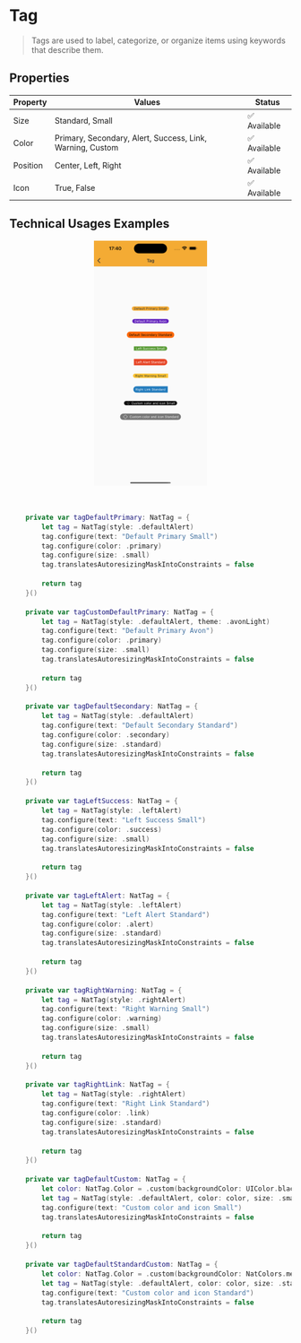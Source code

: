 # Tag
> Tags are used to label, categorize, or organize items using keywords that describe them.  

## Properties

| Property           | Values                         | Status            |
| --------------     | -------------------------      | ----------------- |
| Size             | Standard, Small                          | ✅  Available     |
| Color          | Primary, Secondary, Alert, Success, Link, Warning, Custom   | ✅  Available     |
| Position         | Center, Left, Right       | ✅  Available     |
| Icon          | True, False                    | ✅  Available     |


## Technical Usages Examples

<p align="center">
  <img alt="1" src="./images/tag.png" width="40%"> 
</p>

<br>


```swift
    private var tagDefaultPrimary: NatTag = {
        let tag = NatTag(style: .defaultAlert)
        tag.configure(text: "Default Primary Small")
        tag.configure(color: .primary)
        tag.configure(size: .small)
        tag.translatesAutoresizingMaskIntoConstraints = false

        return tag
    }()
    
    private var tagCustomDefaultPrimary: NatTag = {
        let tag = NatTag(style: .defaultAlert, theme: .avonLight)
        tag.configure(text: "Default Primary Avon")
        tag.configure(color: .primary)
        tag.configure(size: .small)
        tag.translatesAutoresizingMaskIntoConstraints = false

        return tag
    }()

    private var tagDefaultSecondary: NatTag = {
        let tag = NatTag(style: .defaultAlert)
        tag.configure(text: "Default Secondary Standard")
        tag.configure(color: .secondary)
        tag.configure(size: .standard)
        tag.translatesAutoresizingMaskIntoConstraints = false

        return tag
    }()

    private var tagLeftSuccess: NatTag = {
        let tag = NatTag(style: .leftAlert)
        tag.configure(text: "Left Success Small")
        tag.configure(color: .success)
        tag.configure(size: .small)
        tag.translatesAutoresizingMaskIntoConstraints = false

        return tag
    }()

    private var tagLeftAlert: NatTag = {
        let tag = NatTag(style: .leftAlert)
        tag.configure(text: "Left Alert Standard")
        tag.configure(color: .alert)
        tag.configure(size: .standard)
        tag.translatesAutoresizingMaskIntoConstraints = false

        return tag
    }()

    private var tagRightWarning: NatTag = {
        let tag = NatTag(style: .rightAlert)
        tag.configure(text: "Right Warning Small")
        tag.configure(color: .warning)
        tag.configure(size: .small)
        tag.translatesAutoresizingMaskIntoConstraints = false

        return tag
    }()

    private var tagRightLink: NatTag = {
        let tag = NatTag(style: .rightAlert)
        tag.configure(text: "Right Link Standard")
        tag.configure(color: .link)
        tag.configure(size: .standard)
        tag.translatesAutoresizingMaskIntoConstraints = false

        return tag
    }()

    private var tagDefaultCustom: NatTag = {
        let color: NatTag.Color = .custom(backgroundColor: UIColor.black, labelColor: UIColor.white)
        let tag = NatTag(style: .defaultAlert, color: color, size: .small, icon: getIcon(.outlinedDefaultMockup))
        tag.configure(text: "Custom color and icon Small")
        tag.translatesAutoresizingMaskIntoConstraints = false

        return tag
    }()

    private var tagDefaultStandardCustom: NatTag = {
        let color: NatTag.Color = .custom(backgroundColor: NatColors.mediumEmphasis, labelColor: UIColor.white)
        let tag = NatTag(style: .defaultAlert, color: color, size: .standard, icon: getIcon(.outlinedDefaultMockup))
        tag.configure(text: "Custom color and icon Standard")
        tag.translatesAutoresizingMaskIntoConstraints = false

        return tag
    }()
```
